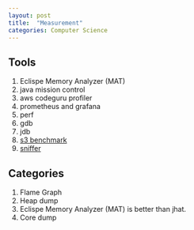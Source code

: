 ```yaml
---
layout: post
title:  "Measurement"
categories: Computer Science
---
```

## Tools

1. Eclispe Memory Analyzer (MAT)
1. java mission control
1. aws codeguru profiler 
1. prometheus and grafana
1. perf
1. gdb 
1. jdb
1. [s3 benchmark][s3-benchmark]
1. [sniffer][sniffer]

## Categories

1. Flame Graph
2. Heap dump
  1. Eclispe Memory Analyzer (MAT) is better than jhat.
4. Core dump


[s3-benchmark]: https://github.com/wangzhihao/s3-benchmark 
[sniffer]: https://github.com/chenjiandongx/sniffer
